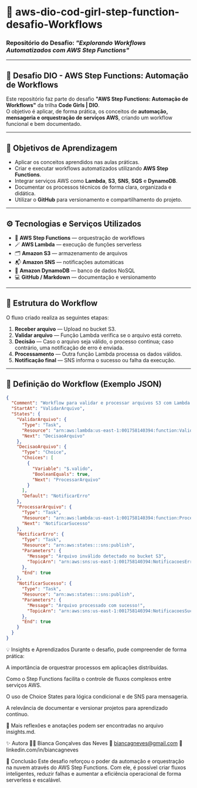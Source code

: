 # 🧠 aws-dio-cod-girl-step-function-desafio-Workflows  
### Repositório do Desafio: *"Explorando Workflows Automatizados com AWS Step Functions"*

---

## 🚀 Desafio DIO - AWS Step Functions: Automação de Workflows

Este repositório faz parte do desafio **"AWS Step Functions: Automação de Workflows"** da trilha **Code Girls | DIO**.  
O objetivo é aplicar, de forma prática, os conceitos de **automação, mensageria e orquestração de serviços AWS**, criando um workflow funcional e bem documentado.

---

## 🧠 Objetivos de Aprendizagem

- Aplicar os conceitos aprendidos nas aulas práticas.  
- Criar e executar workflows automatizados utilizando **AWS Step Functions**.  
- Integrar serviços AWS como **Lambda**, **S3**, **SNS**, **SQS** e **DynamoDB**.  
- Documentar os processos técnicos de forma clara, organizada e didática.  
- Utilizar o **GitHub** para versionamento e compartilhamento do projeto.

---

## ⚙️ Tecnologias e Serviços Utilizados

- 🧩 **AWS Step Functions** — orquestração de workflows  
- 🪄 **AWS Lambda** — execução de funções serverless  
- 🗂️ **Amazon S3** — armazenamento de arquivos  
- 📬 **Amazon SNS** — notificações automáticas  
- 🧾 **Amazon DynamoDB** — banco de dados NoSQL  
- 💻 **GitHub / Markdown** — documentação e versionamento  

---

## 🧩 Estrutura do Workflow

O fluxo criado realiza as seguintes etapas:

1. **Receber arquivo** — Upload no bucket S3.  
2. **Validar arquivo** — Função Lambda verifica se o arquivo está correto.  
3. **Decisão** — Caso o arquivo seja válido, o processo continua; caso contrário, uma notificação de erro é enviada.  
4. **Processamento** — Outra função Lambda processa os dados válidos.  
5. **Notificação final** — SNS informa o sucesso ou falha da execução.

---

## 📄 Definição do Workflow (Exemplo JSON)

```json
{
  "Comment": "Workflow para validar e processar arquivos S3 com Lambda e SNS",
  "StartAt": "ValidarArquivo",
  "States": {
    "ValidarArquivo": {
      "Type": "Task",
      "Resource": "arn:aws:lambda:us-east-1:001758140394:function:ValidaArquivo",
      "Next": "DecisaoArquivo"
    },
    "DecisaoArquivo": {
      "Type": "Choice",
      "Choices": [
        {
          "Variable": "$.valido",
          "BooleanEquals": true,
          "Next": "ProcessarArquivo"
        }
      ],
      "Default": "NotificarErro"
    },
    "ProcessarArquivo": {
      "Type": "Task",
      "Resource": "arn:aws:lambda:us-east-1:001758140394:function:ProcessaArquivo",
      "Next": "NotificarSucesso"
    },
    "NotificarErro": {
      "Type": "Task",
      "Resource": "arn:aws:states:::sns:publish",
      "Parameters": {
        "Message": "Arquivo inválido detectado no bucket S3",
        "TopicArn": "arn:aws:sns:us-east-1:001758140394:NotificacoesErros"
      },
      "End": true
    },
    "NotificarSucesso": {
      "Type": "Task",
      "Resource": "arn:aws:states:::sns:publish",
      "Parameters": {
        "Message": "Arquivo processado com sucesso!",
        "TopicArn": "arn:aws:sns:us-east-1:001758140394:NotificacoesSucesso"
      },
      "End": true
    }
  }
}
```
💡 Insights e Aprendizados
Durante o desafio, pude compreender de forma prática:

A importância de orquestrar processos em aplicações distribuídas.

Como o Step Functions facilita o controle de fluxos complexos entre serviços AWS.

O uso de Choice States para lógica condicional e de SNS para mensageria.

A relevância de documentar e versionar projetos para aprendizado contínuo.

📘 Mais reflexões e anotações podem ser encontradas no arquivo insights.md.

✨ Autora
👩‍💻 Bianca Gonçalves das Neves
📧 biancagneves@gmail.com
💼 linkedin.com/in/biancagneves

🏁 Conclusão
Este desafio reforçou o poder da automação e orquestração na nuvem através do AWS Step Functions.
Com ele, é possível criar fluxos inteligentes, reduzir falhas e aumentar a eficiência operacional de forma serverless e escalável.
